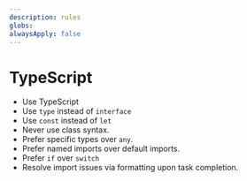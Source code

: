 ```yaml
---
description: rules
globs: 
alwaysApply: false
---
```


# TypeScript

- Use TypeScript
- Use `type` instead of `interface`
- Use `const` instead of `let`
- Never use class syntax.
- Prefer specific types over `any`.
- Prefer named imports over default imports.
- Prefer `if` over `switch`
- Resolve import issues via formatting upon task completion.
